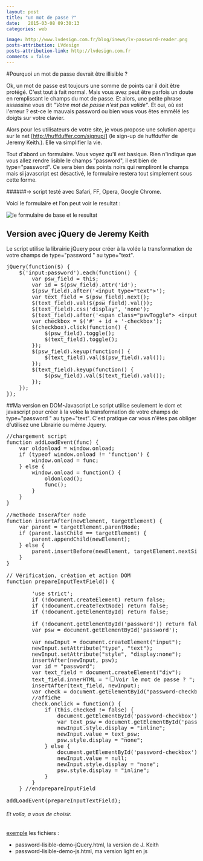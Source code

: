 ```yaml
---
layout: post
title: "un mot de passe ?"
date:   2015-03-08 09:30:13
categories: web

image: http://www.lvdesign.com.fr/blog/inews/lv-password-reader.png
posts-attribution: LVdesign
posts-attribution-link: http://lvdesign.com.fr
comments : false
---
```


#Pourquoi un mot de passe devrait être illisible ? 

Ok, un mot de passe est toujours une somme de points car il doit être protégé. C'est tout à fait normal.
Mais vous avez peut être parfois un doute en remplissant le champs du mot de passe. 
Et alors, une petite phrase assassine vous dit _"Votre mot de passe n'est pas valide"_. 
Et oui, où est l'erreur ? est-ce le mauvais password ou bien vous vous êtes emmêlé les doigts sur votre clavier.

Alors pour les utilisateurs de votre site, je vous propose une solution aperçu sur le net [http://huffduffer.com/signup/] (le sign-up de huffduffer de Jeremy Keith.). Elle va simplifier la vie.

Tout d'abord un formulaire. Vous voyez qu'il est basique. Rien n'indique que vous allez rendre lisible le champs "password", il est bien de type="password". Ce sera bien des points noirs qui rempliront le champs mais si javascript est désactivé, le formulaire restera tout simplement
sous cette forme.

######-> script testé avec Safari, FF, Opera, Google Chrome.

Voici le formulaire et l'on peut voir le resultat :

<img src="{{page.image}}"  alt= "le formulaire de base et le resultat"/>


## Version avec jQuery de Jeremy Keith
Le script utilise la librairie jQuery pour créer à la volée la transformation 
de votre champs de type="password " au type="text".


<pre>
jQuery(function($) {
    $('input:password').each(function() {
        var psw_field = this;
        var id = $(psw_field).attr('id');
        $(psw_field).after('&lt;input type="text"&gt;');
        var text_field = $(psw_field).next();
        $(text_field).val($(psw_field).val());
        $(text_field).css('display', 'none');
        $(text_field).after('&lt;span class="pswToggle"&gt; &lt;input type="checkbox" id="' + id + '-checkbox"&gt;<label for="' + id + '-checkbox ">Voir le mot de passe</label></span>');
        var checkbox = $('#' + id + '-checkbox');
        $(checkbox).click(function() {
            $(psw_field).toggle();
            $(text_field).toggle();
        });
        $(psw_field).keyup(function() {
            $(text_field).val($(psw_field).val());
        });
        $(text_field).keyup(function() {
            $(psw_field).val($(text_field).val());
        });
    });
});
</pre>



##Ma version en DOM-Javascript
Le script utilise seulement le dom et javascript pour créer à la volée la transformation 
de votre champs de type="password " au type="text". 
C'est pratique car vous n'êtes pas obliger d'utilisez une Librairie ou même Jquery.

<pre>
//chargement script
function addLoadEvent(func) {
    var oldonload = window.onload;
    if (typeof window.onload != 'function') {
        window.onload = func;
    } else {
        window.onload = function() {
            oldonload();
            func();
        }
    }
}

//methode InserAfter node
function insertAfter(newElement, targetElement) {
    var parent = targetElement.parentNode;
    if (parent.lastChild == targetElement) {
        parent.appendChild(newElement);
    } else {
        parent.insertBefore(newElement, targetElement.nextSibling);
    }
}

// Vérification, création et action DOM
function prepareInputTextField() {

        'use strict';
        if (!document.createElement) return false;
        if (!document.createTextNode) return false;
        if (!document.getElementById) return false;

        if (!document.getElementById('password')) return false;
        var psw = document.getElementById('password');

        var newInput = document.createElement("input");
        newInput.setAttribute("type", "text");
        newInput.setAttribute("style", "display:none");
        insertAfter(newInput, psw);
        var id = "password";
        var text_field = document.createElement("div");
        text_field.innerHTML = "<span class="pswToggle"><input type="checkbox" id="' + id + '-checkbox"><label for="' + id + '-checkbox ">Voir le mot de passe ? </label></span>";
        insertAfter(text_field, newInput);
        var check = document.getElementById("password-checkbox");
        //affiche
        check.onclick = function() {
            if (this.checked != false) {
                document.getElementById('password-checkbox').setAttribute('checked', 'checked');
                var text_psw = document.getElementById('password').value;
                newInput.style.display = "inline";
                newInput.value = text_psw;
                psw.style.display = "none";
            } else {
                document.getElementById('password-checkbox').removeAttribute('checked');
                newInput.value = null;
                newInput.style.display = "none";
                psw.style.display = "inline";
            }
        }
    } //endprepareInputField

addLoadEvent(prepareInputTextField);
</pre>



###### Et voila, a vous de choisir.
[exemple](https://github.com/lvdesign/mot-de-passe.git)
les fichiers : 
    
* password-lisible-demo-jQuery.html, la version de J. Keith
* password-lisible-demo-js.html, ma version light en js 

